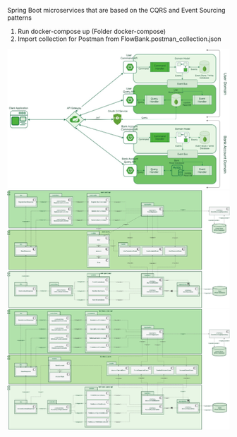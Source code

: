 Spring Boot microservices that are based on the CQRS and Event Sourcing patterns

1. Run docker-compose up (Folder docker-compose)<br>
2. Import collection for Postman from FlowBank.postman_collection.json<br>

<img src="https://github.com/Nokitelinho/flow-bank-sa/blob/main/images/architecture.jpg?raw=true" />
<img src="https://github.com/Nokitelinho/flow-bank-sa/blob/main/images/user_mcs.jpg?raw=true" />
<img src="https://github.com/Nokitelinho/flow-bank-sa/blob/main/images/bank_account_mcs.jpg?raw=true" />

